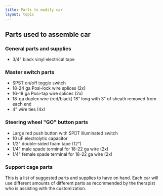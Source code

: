 ```yaml
---
title: Parts to modify car
layout: topic
---
```


## Parts used to assemble car

### General parts and supplies
- 3/4" black vinyl electrical tape

### Master switch parts

- SPST on/off toggle switch
- 18-24 ga Posi-lock wire splices (2x)
- 16-18 ga Posi-tap wire splices (2x)
- 18-ga duplex wire (red/black) 18" long with 3" of sheath removed from each end
- 4" wire ties (4x)

### Steering wheel "GO" button parts

- Large red push button with SPDT illuminated switch
- 10 uF electrolytic capacitor
- 1/2" double-sided foam tape (12")
- 1/4" male spade terminal for 18-22 ga wire (2x)
- 1/4" female spade terminal for 18-22 ga wire (2x)

### Support cage parts

This is a list of suggested parts and supplies to have on hand. Each car will use different amounts of different parts as recommended by the therapist who is assisting with the customization.